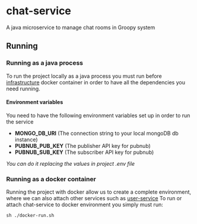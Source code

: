 # chat-service

A java microservice to manage chat rooms in Groopy system

## Running

### Running as a java process
To run the project locally as a java process you must run before [infrastructure](https://github.com/GroopyApp/infrastructure) docker container in order to have all the dependencies you need running.

#### Environment variables
You need to have the following environment variables set up in order to run the service
- **MONGO_DB_URI** (The connection string to your local mongoDB db instance)
- **PUBNUB_PUB_KEY** (The publisher API key for pubnub)
- **PUBNUB_SUB_KEY** (The subscriber API key for pubnub)

_You can do it replacing the values in project .env file_

### Running as a docker container
Running the project with docker allow us to create a complete environment, where we can also attach other services such as [user-service](https://github.com/GroopyApp/user-service)
To run or attach chat-service to docker environment you simply must run:

`sh ./docker-run.sh`
